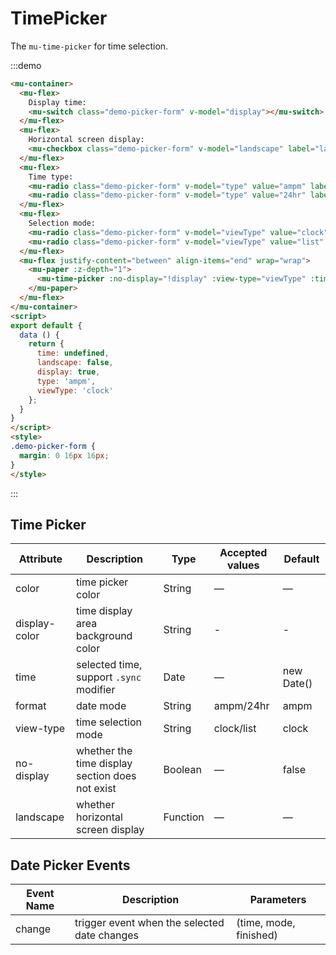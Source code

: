 # TimePicker

The `mu-time-picker` for time selection.

:::demo
```html
<mu-container>
  <mu-flex>
    Display time:
    <mu-switch class="demo-picker-form" v-model="display"></mu-switch>
  </mu-flex>
  <mu-flex>
    Horizontal screen display:
    <mu-checkbox class="demo-picker-form" v-model="landscape" label="landscape"></mu-checkbox>
  </mu-flex>
  <mu-flex>
    Time type:
    <mu-radio class="demo-picker-form" v-model="type" value="ampm" label="ampm"></mu-radio>
    <mu-radio class="demo-picker-form" v-model="type" value="24hr" label="24hr"></mu-radio>
  </mu-flex>
  <mu-flex>
    Selection mode:
    <mu-radio class="demo-picker-form" v-model="viewType" value="clock" label="clock"></mu-radio>
    <mu-radio class="demo-picker-form" v-model="viewType" value="list" label="list"></mu-radio>
  </mu-flex>
  <mu-flex justify-content="between" align-items="end" wrap="wrap">
    <mu-paper :z-depth="1">
      <mu-time-picker :no-display="!display" :view-type="viewType" :time.sync="time" :format="type" :landscape="landscape"></mu-time-picker>
    </mu-paper>
  </mu-flex>
</mu-container>
<script>
export default {
  data () {
    return {
      time: undefined,
      landscape: false,
      display: true,
      type: 'ampm',
      viewType: 'clock'
    };
  }
}
</script>
<style>
.demo-picker-form {
  margin: 0 16px 16px;
}
</style>
```
:::

## Time Picker

| Attribute | Description | Type | Accepted values | Default |
|------|------|------|------|------|
| color | time picker color | String | — | — |
| display-color | time display area background color | String | - | - |
| time | selected time, support `.sync` modifier | Date | — | new Date() |
| format | date mode | String | ampm/24hr | ampm |
| view-type | time selection mode | String | clock/list| clock |
| no-display | whether the time display section does not exist  | Boolean | — | false |
| landscape | whether horizontal screen display | Function | — | — |

## Date Picker Events

| Event Name | Description | Parameters |
|------|-----|--------|
| change | trigger event when the selected date changes | (time, mode, finished) |


<script>
export default {
  data () {
    return {
      time: undefined,
      landscape: false,
      display: true,
      type: 'ampm',
      viewType: 'clock'
    };
  }
}
</script>

<style>
.demo-picker-form {
  margin: 0 16px 16px;
}
</style>
